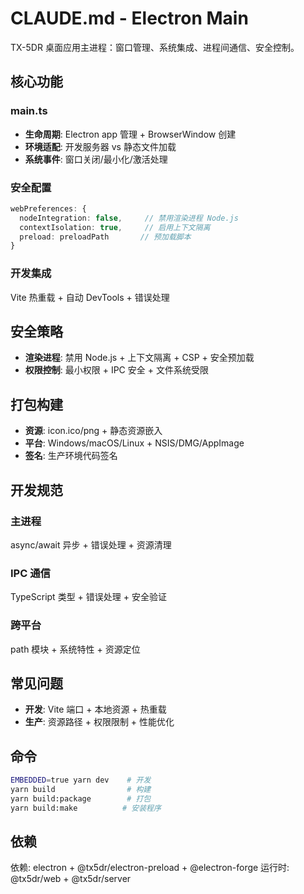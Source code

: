 # CLAUDE.md - Electron Main

TX-5DR 桌面应用主进程：窗口管理、系统集成、进程间通信、安全控制。

## 核心功能

### main.ts
- **生命周期**: Electron app 管理 + BrowserWindow 创建
- **环境适配**: 开发服务器 vs 静态文件加载
- **系统事件**: 窗口关闭/最小化/激活处理

### 安全配置
```typescript
webPreferences: {
  nodeIntegration: false,     // 禁用渲染进程 Node.js
  contextIsolation: true,     // 启用上下文隔离
  preload: preloadPath       // 预加载脚本
}
```

### 开发集成
Vite 热重载 + 自动 DevTools + 错误处理

## 安全策略
- **渲染进程**: 禁用 Node.js + 上下文隔离 + CSP + 安全预加载
- **权限控制**: 最小权限 + IPC 安全 + 文件系统受限

## 打包构建
- **资源**: icon.ico/png + 静态资源嵌入
- **平台**: Windows/macOS/Linux + NSIS/DMG/AppImage
- **签名**: 生产环境代码签名

## 开发规范

### 主进程
async/await 异步 + 错误处理 + 资源清理

### IPC 通信
TypeScript 类型 + 错误处理 + 安全验证

### 跨平台
path 模块 + 系统特性 + 资源定位

## 常见问题
- **开发**: Vite 端口 + 本地资源 + 热重载
- **生产**: 资源路径 + 权限限制 + 性能优化

## 命令
```bash
EMBEDDED=true yarn dev    # 开发
yarn build                # 构建
yarn build:package        # 打包
yarn build:make          # 安装程序
```

## 依赖
依赖: electron + @tx5dr/electron-preload + @electron-forge
运行时: @tx5dr/web + @tx5dr/server